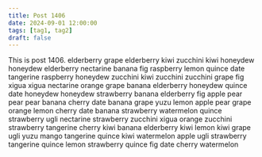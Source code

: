 ```yaml
---
title: Post 1406
date: 2024-09-01 12:00:00
tags: [tag1, tag2]
draft: false
---
```

This is post 1406.
elderberry
grape
elderberry
kiwi
zucchini
kiwi
honeydew
honeydew
elderberry
nectarine
banana
fig
raspberry
lemon
quince
date
tangerine
raspberry
honeydew
zucchini
kiwi
zucchini
zucchini
grape
fig
xigua
xigua
nectarine
orange
grape
banana
elderberry
honeydew
quince
date
honeydew
honeydew
strawberry
banana
elderberry
fig
apple
pear
pear
pear
banana
cherry
date
banana
grape
yuzu
lemon
apple
pear
grape
orange
lemon
cherry
date
banana
strawberry
watermelon
quince
strawberry
ugli
nectarine
strawberry
zucchini
xigua
orange
zucchini
strawberry
tangerine
cherry
kiwi
banana
elderberry
kiwi
lemon
kiwi
grape
ugli
yuzu
mango
tangerine
quince
kiwi
watermelon
apple
ugli
strawberry
tangerine
quince
lemon
strawberry
quince
fig
date
cherry
watermelon
